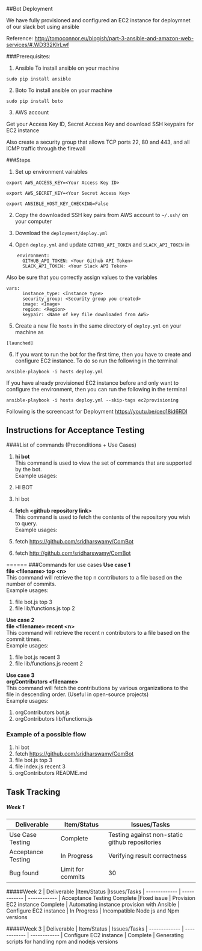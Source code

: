 ##Bot Deployment

We have fully provisioned and configured an EC2 instance for deploymnet of our slack bot using ansible

Reference: http://tomoconnor.eu/blogish/part-3-ansible-and-amazon-web-services/#.WD332KIrLwf

###Prerequisites:

1) Ansible
To install ansible on your machine
```
sudo pip install ansible
```

2) Boto
To install ansible on your machine
```
sudo pip install boto
```

3) AWS account

Get your Access Key ID, Secret Access Key and download SSH keypairs for EC2 instance

Also create a security group that allows TCP ports 22, 80 and 443, and all ICMP traffic through the firewall


###Steps

1) Set up environment vairables

```
export AWS_ACCESS_KEY=<Your Access Key ID>

export AWS_SECRET_KEY=<Your Secret Access Key>

export ANSIBLE_HOST_KEY_CHECKING=False
```

2) Copy the downloaded SSH key pairs from AWS account to  ```~/.ssh/``` on your computer

3) Download the ```deployment/deploy.yml``` 

4) Open ```deploy.yml``` and update ```GITHUB_API_TOKEN``` and ```SLACK_API_TOKEN``` in 

```
    environment:
      GITHUB_API_TOKEN: <Your Github API Token>
      SLACK_API_TOKEN: <Your Slack API Token>
```

Also be sure that you correctly assign values to the variables
```
vars:
      instance_type: <Instance type>
      security_group: <Security group you created>
      image: <Image>
      region: <Region>
      keypair: <Name of key file downloaded from AWS>
```

5) Create a new file ```hosts``` in the same directory of ```deploy.yml``` on your machine as

```
[launched]

```

6) If you want to run the bot for the first time, then you have to create and configure EC2 instance. To do so run the following in the terminal

```
ansible-playbook -i hosts deploy.yml
```

If you have already provisioned EC2 instance before and only want to configure the environment, then you can run the following in the terminal

```
ansible-playbook -i hosts deploy.yml --skip-tags ec2provisioning
```



Following is the screencast for Deployment https://youtu.be/ceo18id6RDI

## Instructions for Acceptance Testing

####List of commands (Preconditions + Use Cases)
1) <b> hi bot </b>    
This command is used to view the set of commands that are supported by the bot.   
Example usages:    
1) HI BOT    
2) hi bot    

2) <b> fetch &lt;github repository link&gt; </b>    
This command is used to fetch the contents of the repository you wish to query.    
Example usages:    
1) fetch https://github.com/sridharswamy/ComBot    
2) fetch http://github.com/sridharswamy/ComBot

======
###Commands for use cases
<b> Use case 1 </b>    
<b> file &lt;filename&gt; top &lt;n&gt; </b>    
This command will retrieve the top n contributors to a file based on the number of commits.     
Example usages:     
  1) file bot.js top 3    
  2) file lib/functions.js top 2

<b> Use case 2 </b>    
<b> file &lt;filename&gt; recent &lt;n&gt; </b>   
This command will retrieve the recent n contributors to a file based on the commit times.    
Example usages:     
  1) file bot.js recent 3    
  2) file lib/functions.js recent 2

<b> Use case 3 </b>    
<b> orgContributors &lt;filename&gt; </b>    
This command will fetch the contributions by various organizations to the file in descending order. (Useful in open-source projects)      
Example usages:     
  1) orgContributors bot.js      
  2) orgContributors lib/functions.js
  
  
### Example of a possible flow
1. hi bot
2. fetch https://github.com/sridharswamy/ComBot
3. file bot.js top 3
4. file index.js recent 3
5. orgContributors README.md


## Task Tracking

##### Week 1
| Deliverable	| Item/Status	| Issues/Tasks
| ------------- | ------------  |  ------------
| Use Case Testing |	Complete	|Testing against non-static github repositories
| Acceptance Testing| 	In Progress	|Verifying result correctness
|	Bug found 	| Limit for commits | 30
		
#####Week 2
| Deliverable	|Item/Status	|Issues/Tasks
| ------------- | ------------  |  ------------
| Acceptance Testing 	Complete	|Fixed issue
| Provision EC2 instance	Complete |	Automating instance provision with Ansible
| Configure EC2 instance	| In Progress	| Incompatible Node js and Npm versions
		
#####Week 3
| Deliverable |	Item/Status	| Issues/Tasks
| ------------- | ------------  |  ------------
| Configure EC2 instance	| Complete	| Generating scripts for handling npm and nodejs versions
